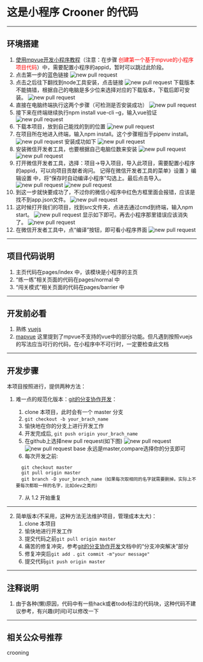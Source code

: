 # 这是小程序 Crooner 的代码
___

## 环境搭建
1. [使用mpvue开发小程序教程](https://www.jianshu.com/p/6f8d74be3ff8)（注意：在步骤 <font color='red'>创建第一个基于mpvue的小程序项目代码</font>）中，需要配置小程序的appid，暂时可以跳过此阶段。
2. 点击第一步的蓝色链接
![new pull request ](./readmeImgs/1.png)
3. 点击之后往下翻找到node工具安装，点击链接
![new pull request ](./readmeImgs/2.png)
   下载版本不能搞错，根据自己的电脑是多少位来选择对应的下载版本，下载后即可安装。
![new pull request ](./readmeImgs/3.png)
4. 直接在电脑终端执行这两个步骤（可检测是否安装成功）
![new pull request ](./readmeImgs/4.png)
5. 接下来在终端继续执行npm install vue-cli –g，输入vue验证
![new pull request ](./readmeImgs/5.png)
6. 下载本项目，放到自己能找的到的位置
![new pull request ](./readmeImgs/6.png)
7. 在项目所在地进入终端，输入npm install。这个步骤相当于pipenv install。
![new pull request ](./readmeImgs/7.png)
   安装成功如下
![new pull request ](./readmeImgs/8.png)
8. 安装微信开发者工具，也要根据自己电脑位数来安装
![new pull request ](./readmeImgs/9.png)
![new pull request ](./readmeImgs/10.png)
9. 打开微信开发者工具，选择：项目->导入项目，导入此项目，需要配置小程序的appid，可以向项目贡献者询问。
   记得在微信开发者工具的菜单》设置 》编辑设置 中，将“保存时自动编译小程序”勾选上。最后点击导入。
![new pull request ](./readmeImgs/11.png)
![new pull request ](./readmeImgs/12.png)
10. 到这一步就快要成功了，不过你的微信小程序中红色方框里面会报错，应该是找不到app.json文件。
![new pull request ](./readmeImgs/13.png)
11. 这时候打开我们的项目，找到src文件夹，点进去通过cmd到终端，输入npm  start。
![new pull request ](./readmeImgs/14.png)
显示如下即可。再去小程序那里错误应该消失了。
![new pull request ](./readmeImgs/15.png)
12. 在微信开发者工具中，点“编译”按钮，即可看小程序界面
![new pull request ](./readmeImgs/16.png)
___

## 项目代码说明
1. 主页代码在pages/index 中，该模块是小程序的主页
2. “练一练”相关页面的代码在pages/normal 中
3. “闯关模式”相关页面的代码在pages/barrier 中
___

## 开发前必看
1. 熟练 [vuejs](https://cn.vuejs.org/v2/guide/)
2. [mapvue](http://mpvue.com/mpvue/) 这里提到了mpvue不支持的vue中的部分功能。但凡遇到按照vuejs的写法应当可行的代码，在小程序中不可行时，一定要检查此文档
___

## 开发步骤
本项目按照进行，提供两种方法：
1. 难一点的规范化版本：[git的分支协作开发](https://segmentfault.com/a/1190000011010729)：
    1. clone 本项目，此时会有一个 master 分支
    2. ```git checkout -b your_brach_name```
    3. 愉快地在你的分支上进行开发工作
    4. 开发完成后, ```git push origin your_brach_name```
    5. 在github上选择new pull request(如下图)
  ![new pull request ](./readmeImgs/mr.png)
  ![new pull request ](./readmeImgs/mr2.png)
       base 永远是master,compare选择你的分支即可
    6. 每次开发之前:

    ```
      git checkout master
      git pull origin master
      git branch -D your_branch_name（如果每次取相同的名字就需要删掉。实际上不要每次都取一样的名字，比如dev之类的）
    ```
    
    7. 从 1.2 开始重复

***
2. 简单版本(不采用，这种方法无法维护项目，管理成本太大)：
    1. clone 本项目
    2. 愉快地进行开发工作
    3. 提交代码之前```git pull origin master```
    4. 痛苦的修复冲突，参考[git的分支协作开发](https://segmentfault.com/a/1190000011010729)文档中的“分支冲突解决”部分
    5. 修复冲突后```git add .``` ```git commit -m"your message"```
    5. 提交代码```git push origin master```
***

## 注释说明
1. 由于各种(懒)原因，代码中有一些hack或者todo标注的代码块，这种代码不建议参考，有兴趣(时间)可以修改一下
___
## 相关公众号推荐
crooning



